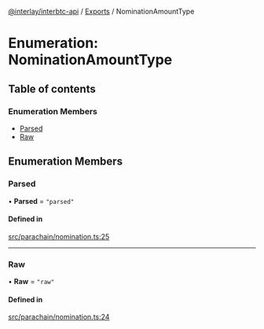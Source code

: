 [@interlay/interbtc-api](../README.md) / [Exports](../modules.md) / NominationAmountType

# Enumeration: NominationAmountType

## Table of contents

### Enumeration Members

- [Parsed](NominationAmountType.md#parsed)
- [Raw](NominationAmountType.md#raw)

## Enumeration Members

### <a id="parsed" name="parsed"></a> Parsed

• **Parsed** = ``"parsed"``

#### Defined in

[src/parachain/nomination.ts:25](https://github.com/interlay/interbtc-api/blob/1c0379f56248ac2da57930d5704199f69f941aa8/src/parachain/nomination.ts#L25)

___

### <a id="raw" name="raw"></a> Raw

• **Raw** = ``"raw"``

#### Defined in

[src/parachain/nomination.ts:24](https://github.com/interlay/interbtc-api/blob/1c0379f56248ac2da57930d5704199f69f941aa8/src/parachain/nomination.ts#L24)
